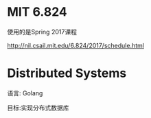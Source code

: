 # MIT 6.824
使用的是Spring 2017课程

http://nil.csail.mit.edu/6.824/2017/schedule.html

# Distributed Systems

语言: Golang

目标:实现分布式数据库

